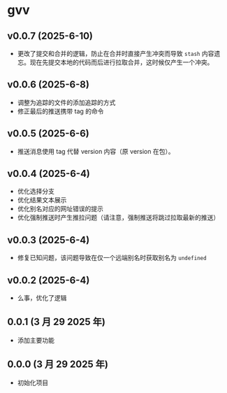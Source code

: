 # gvv

## v0.0.7 (2025-6-10)

- 更改了提交和合并的逻辑，防止在合并时直接产生冲突而导致 `stash` 内容遗忘。现在先提交本地的代码而后进行拉取合并，这时候仅产生一个冲突。

## v0.0.6 (2025-6-8)

- 调整为追踪的文件的添加追踪的方式
- 修正最后的推送携带 tag 的命令

## v0.0.5 (2025-6-6)

- 推送消息使用 tag 代替 version 内容（原 version 在包）。

## v0.0.4 (2025-6-4)

- 优化选择分支
- 优化结果文本展示
- 优化别名对应的网址错误的提示
- 优化强制推送时产生推拉问题（请注意，强制推送将跳过拉取最新的推送）

## v0.0.3 (2025-6-4)

- 修复已知问题，该问题导致在仅一个远端别名时获取别名为 `undefined`

## v0.0.2 (2025-6-4)

- 么事，优化了逻辑

## 0.0.1 (3 月 29 2025 年)

- 添加主要功能

## 0.0.0 (3 月 29 2025 年)

- 初始化项目
